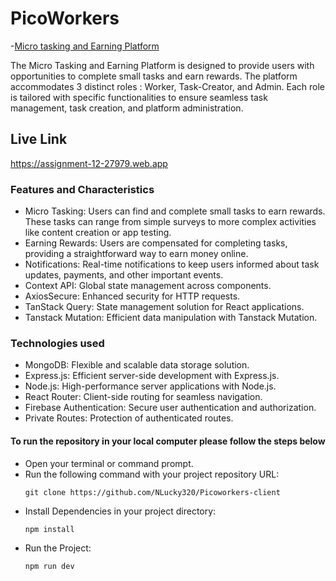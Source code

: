 # PicoWorkers

-[Micro tasking and Earning Platform](https://assignment-12-27979.web.app)

The Micro Tasking and Earning Platform is designed to provide users with opportunities to
complete small tasks and earn rewards. The platform accommodates 3 distinct roles : Worker,
Task-Creator, and Admin. Each role is tailored with specific functionalities to ensure seamless
task management, task creation, and platform administration.

## Live Link

https://assignment-12-27979.web.app

### Features and Characteristics
- Micro Tasking: Users can find and complete small tasks to earn rewards. These tasks can range from simple surveys to more complex activities like content creation or app testing.
- Earning Rewards: Users are compensated for completing tasks, providing a straightforward way to earn money online.
- Notifications: Real-time notifications to keep users informed about task updates, payments, and other important events.
- Context API: Global state management across components.
- AxiosSecure: Enhanced security for HTTP requests.
- TanStack Query: State management solution for React applications.
- Tanstack Mutation: Efficient data manipulation with Tanstack Mutation.
  
### Technologies used 

- MongoDB: Flexible and scalable data storage solution.
- Express.js: Efficient server-side development with Express.js.
- Node.js: High-performance server applications with Node.js.
- React Router: Client-side routing for seamless navigation.
- Firebase Authentication: Secure user authentication and authorization.
- Private Routes: Protection of authenticated routes.

#### To run the repository in your local computer please follow the steps below
- Open your terminal or command prompt.
- Run the following command with your project repository URL: <pre>`git clone https://github.com/NLucky320/Picoworkers-client`</pre> 
- Install Dependencies in your project directory:  <pre>`npm install`</pre>
- Run the Project: <pre>`npm run dev`</pre> 
 

